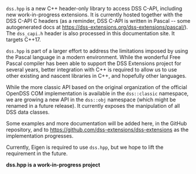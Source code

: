 <!-- This file is currently included in the Doxygen-generated files -->

`dss.hpp` is a new C++ header-only library to access DSS C-API, including new work-in-progress extensions. It is currently hosted together with the
DSS C-API C headers (as a reminder, DSS C-API is written in Pascal -- some autogenerated docs at https://dss-extensions.org/dss-extensions/pascal/).
The `dss_capi.h` header is also processed in this documentation site. It targets C++17.

`dss.hpp` is part of a larger effort to address the limitations imposed by using the Pascal language in a modern environment. While the wonderful Free Pascal compiler
has been able to support the DSS Extensions project for several years, better integration with C++ is required to allow us to use other existing and nascent libraries
in C++, and hopefully other languages.

While the more classic API based on the original organization of the official OpenDSS COM implementation is available in the `dss::classic` namespace,
we are growing a new API in the `dss::obj` namespace (which might be renamed in a future release). It currently exposes the manipulation of all DSS data classes.

Some examples and more documentation will be added here, in the GitHub repository, and to https://github.com/dss-extensions/dss-extensions as the implementation progresses.

Currently, Eigen is required to use `dss.hpp`, but we hope to lift the requirement in the future.

**dss.hpp is a work-in-progress project**